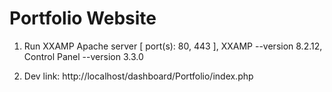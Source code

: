 # Portfolio Website

1. Run XXAMP Apache server [ port(s): 80, 443 ], XXAMP --version 8.2.12, Control Panel --version 3.3.0

2. Dev link: http://localhost/dashboard/Portfolio/index.php

